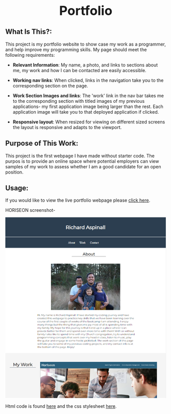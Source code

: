 <div align="center">

  <h1 style="font-size: 40px; font-weight: bold;">Portfolio</h1>

</div>

## What Is This?:

This project is my portfolio website to show case my work as a programmer, and help improve my programming skills. My page should meet the following requirements:

* **Relevant Information**: My name, a photo, and links to sections about me, my work and how I can be contacted are easily accessible.

* **Working nav links**: When clicked, links in the navigation take you to the corresponding section on the page.

* **Work Section Images and links**: The 'work' link in the nav bar takes me to the corresponding section with titled images of my previous applications- my first application image being larger than the rest. Each application image will take you to that deployed application if clicked.

* **Responsive layout**: When resized for viewing on different sized screens the layout is responsive and adapts to the viewport.

## Purpose of This Work:

This project is the first webpage I have made without starter code. The purpos is to provide an online space where potential employers can view samples of my work to assess whether I am a good candidate for an open position. 

## Usage:

If you would like to view the live portfolio webpage please [click here](https://rikilega.github.io/portfolio/).

HORISEON screenshot-

<img src="assets\images\pic.PNG" width="640px">

Html code is found [here](https://github.com/rikilega/refactoring-html-css/blob/main/index.html) and the css stylesheet [here](https://github.com/rikilega/refactoring-html-css/blob/main/assets/css/style.css).
